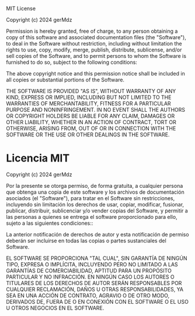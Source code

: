 MIT License

Copyright (c) 2024 gerMdz

Permission is hereby granted, free of charge, to any person obtaining a copy
of this software and associated documentation files (the "Software"), to deal
in the Software without restriction, including without limitation the rights
to use, copy, modify, merge, publish, distribute, sublicense, and/or sell
copies of the Software, and to permit persons to whom the Software is
furnished to do so, subject to the following conditions:

The above copyright notice and this permission notice shall be included in all
copies or substantial portions of the Software.

THE SOFTWARE IS PROVIDED "AS IS", WITHOUT WARRANTY OF ANY KIND, EXPRESS OR
IMPLIED, INCLUDING BUT NOT LIMITED TO THE WARRANTIES OF MERCHANTABILITY,
FITNESS FOR A PARTICULAR PURPOSE AND NONINFRINGEMENT. IN NO EVENT SHALL THE
AUTHORS OR COPYRIGHT HOLDERS BE LIABLE FOR ANY CLAIM, DAMAGES OR OTHER
LIABILITY, WHETHER IN AN ACTION OF CONTRACT, TORT OR OTHERWISE, ARISING FROM,
OUT OF OR IN CONNECTION WITH THE SOFTWARE OR THE USE OR OTHER DEALINGS IN THE
SOFTWARE.

# Licencia MIT

Copyright (c) 2024 gerMdz

Por la presente se otorga permiso, de forma gratuita, a cualquier persona que obtenga una copia
de este software y los archivos de documentación asociados (el "Software"), para tratar
en el Software sin restricciones, incluyendo sin limitación los derechos
de usar, copiar, modificar, fusionar, publicar, distribuir, sublicenciar y/o vender
copias del Software, y permitir a las personas a quienes se entrega el software
proporcionado para ello, sujeto a las siguientes condiciones::

La anterior notificación de derechos de autor y esta notificación de permiso deberán ser
incluirse en todas las copias o partes sustanciales del Software.

EL SOFTWARE SE PROPORCIONA "TAL CUAL", SIN GARANTÍA DE NINGÚN TIPO, EXPRESA O
IMPLÍCITA, INCLUYENDO PERO NO LIMITADO A LAS GARANTÍAS DE COMERCIABILIDAD,
APTITUD PARA UN PROPÓSITO PARTICULAR Y NO INFRACCIÓN. EN NINGÚN CASO LOS
AUTORES O TITULARES DE LOS DERECHOS DE AUTOR SERÁN RESPONSABLES POR CUALQUIER RECLAMACIÓN, DAÑOS U
OTRAS RESPONSABILIDADES, YA SEA EN UNA ACCIÓN DE CONTRATO, AGRAVIO O DE OTRO MODO, DERIVADOS DE,
FUERA DE O EN CONEXIÓN CON EL SOFTWARE O EL USO U OTROS NEGOCIOS EN EL
SOFTWARE.
